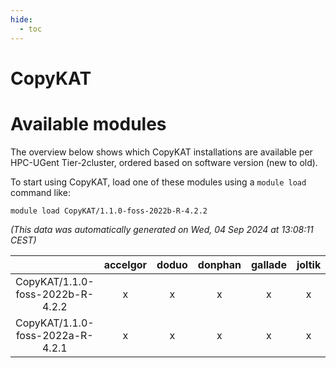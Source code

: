 ```yaml
---
hide:
  - toc
---
```


CopyKAT
=======

# Available modules


The overview below shows which CopyKAT installations are available per HPC-UGent Tier-2cluster, ordered based on software version (new to old).

To start using CopyKAT, load one of these modules using a `module load` command like:

```shell
module load CopyKAT/1.1.0-foss-2022b-R-4.2.2
```

*(This data was automatically generated on Wed, 04 Sep 2024 at 13:08:11 CEST)*  

| |accelgor|doduo|donphan|gallade|joltik|shinx|skitty|
| :---: | :---: | :---: | :---: | :---: | :---: | :---: | :---: |
|CopyKAT/1.1.0-foss-2022b-R-4.2.2|x|x|x|x|x|-|x|
|CopyKAT/1.1.0-foss-2022a-R-4.2.1|x|x|x|x|x|-|x|
